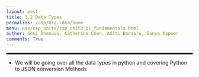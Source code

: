 ```yaml
---
layout: post
title: 3.2 Data Types
permalink: /csp/big-idea/home
menu: nav/csp_units/csp_unit3_p1_fundamentals.html
author: Soni Dhenuva, Katherine Chen, Aditi Bandaru, Sanya Kapoor
comments: True
---
```


  <style>
    canvas {
      display: block;
      border: 2px solid #000;
    }
  </style>
  <canvas id="animationCanvas"></canvas>

  <script>
    // Set up the canvas and get the context
    const canvas = document.getElementById('animationCanvas');
    const ctx = canvas.getContext('2d');

    // Set canvas size (smaller range)
    canvas.width = 400;  // Reduce width
    canvas.height = 50; // Reduce height

    // Ball properties (smaller ball)
    let ballRadius = 10; // Smaller ball
    let x = canvas.width / 2;
    let y = canvas.height / 2;
    let dx = 2; // Slower horizontal velocity
    let dy = 1.5; // Slower vertical velocity
    let color = '#3498db'; // Ball color

    // Function to draw the ball
    function drawBall() {
      ctx.beginPath();
      ctx.arc(x, y, ballRadius, 0, Math.PI * 2);
      ctx.fillStyle = color;
      ctx.fill();
      ctx.closePath();
    }

    // Function to update ball's position and handle bouncing
    function update() {
      // Clear the canvas for the next frame
      ctx.clearRect(0, 0, canvas.width, canvas.height);

      // Draw the ball
      drawBall();

      // Update ball's position
      x += dx;
      y += dy;

      // Bounce off the left and right walls
      if (x + ballRadius > canvas.width || x - ballRadius < 0) {
        dx = -dx;
        color = getRandomColor(); // Change color on bounce
      }

      // Bounce off the top and bottom walls
      if (y + ballRadius > canvas.height || y - ballRadius < 0) {
        dy = -dy;
        color = getRandomColor(); // Change color on bounce
      }

      // Call update on every frame
      requestAnimationFrame(update);
    }

    // Function to generate random colors
    function getRandomColor() {
      const letters = '0123456789ABCDEF';
      let color = '#';
      for (let i = 0; i < 6; i++) {
        color += letters[Math.floor(Math.random() * 16)];
      }
      return color
    }

    // Start the animation
    update();
  </script>

- We will be going over all the data types in python and covering Python to JSON conversion Methods

